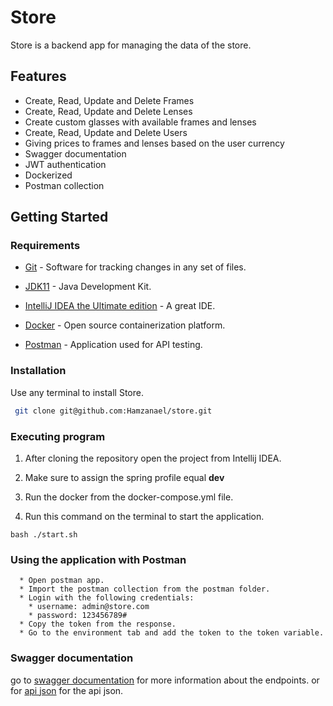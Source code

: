 # Store

Store is a backend app for managing the data of the store.

## Features

* Create, Read, Update and Delete Frames
* Create, Read, Update and Delete Lenses
* Create custom glasses with available frames and lenses
* Create, Read, Update and Delete Users
* Giving prices to frames and lenses based on the user currency
* Swagger documentation
* JWT authentication
* Dockerized
* Postman collection

## Getting Started

### Requirements

* [Git](https://git-scm.com/downloads) - Software for tracking changes in any set of files.

* [JDK11](https://www.oracle.com/java/technologies/downloads/#java11) - Java Development Kit.

* [IntelliJ IDEA the Ultimate edition](https://www.jetbrains.com/idea/download/#section=windows) - A great IDE.

* [Docker](https://docs.docker.com/get-docker/) - Open source containerization platform.

* [Postman](https://www.postman.com/downloads/) - Application used for API testing.

### Installation

Use any terminal to install Store.

```bash
 git clone git@github.com:Hamzanael/store.git
```

### Executing program

1. After cloning the repository open the project from Intellij IDEA.

2. Make sure to assign the spring profile equal **dev**

3. Run the docker from the docker-compose.yml file.

4. Run this command on the terminal to start the application.

```bash:
bash ./start.sh
```

### Using the application with Postman

      * Open postman app.
      * Import the postman collection from the postman folder.
      * Login with the following credentials:
        * username: admin@store.com
        * password: 123456789#
      * Copy the token from the response.
      * Go to the environment tab and add the token to the token variable.

### Swagger documentation
go to [swagger documentation](http://localhost:8080/swagger-ui/index.html) for more information about the endpoints.
or for [api json](http://localhost:8080/api) for the api json.